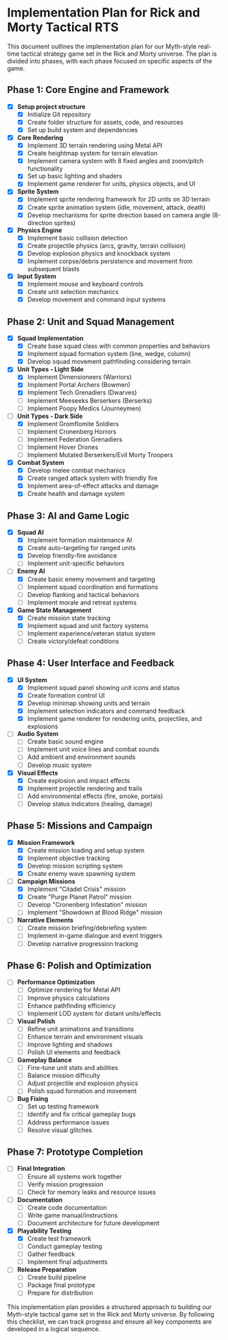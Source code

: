 # Implementation Plan for Rick and Morty Tactical RTS

This document outlines the implementation plan for our Myth-style real-time tactical strategy game set in the Rick and Morty universe. The plan is divided into phases, with each phase focused on specific aspects of the game.

## Phase 1: Core Engine and Framework

- [x] **Setup project structure**
  - [x] Initialize Git repository
  - [x] Create folder structure for assets, code, and resources
  - [x] Set up build system and dependencies

- [x] **Core Rendering**
  - [x] Implement 3D terrain rendering using Metal API
  - [x] Create heightmap system for terrain elevation
  - [x] Implement camera system with 8 fixed angles and zoom/pitch functionality
  - [x] Set up basic lighting and shaders
  - [x] Implement game renderer for units, physics objects, and UI

- [x] **Sprite System**
  - [x] Implement sprite rendering framework for 2D units on 3D terrain
  - [x] Create sprite animation system (idle, movement, attack, death)
  - [x] Develop mechanisms for sprite direction based on camera angle (8-direction sprites)

- [x] **Physics Engine**
  - [x] Implement basic collision detection
  - [x] Create projectile physics (arcs, gravity, terrain collision)
  - [x] Develop explosion physics and knockback system
  - [x] Implement corpse/debris persistence and movement from subsequent blasts

- [x] **Input System**
  - [x] Implement mouse and keyboard controls
  - [x] Create unit selection mechanics
  - [x] Develop movement and command input systems

## Phase 2: Unit and Squad Management

- [x] **Squad Implementation**
  - [x] Create base squad class with common properties and behaviors
  - [x] Implement squad formation system (line, wedge, column)
  - [x] Develop squad movement pathfinding considering terrain

- [x] **Unit Types - Light Side**
  - [x] Implement Dimensioneers (Warriors)
  - [x] Implement Portal Archers (Bowmen)
  - [x] Implement Tech Grenadiers (Dwarves)
  - [ ] Implement Meeseeks Berserkers (Berserks)
  - [ ] Implement Poopy Medics (Journeymen)

- [ ] **Unit Types - Dark Side**
  - [x] Implement Gromflomite Soldiers
  - [ ] Implement Cronenberg Horrors
  - [ ] Implement Federation Grenadiers
  - [ ] Implement Hover Drones
  - [ ] Implement Mutated Berserkers/Evil Morty Troopers

- [x] **Combat System**
  - [x] Develop melee combat mechanics
  - [x] Create ranged attack system with friendly fire
  - [x] Implement area-of-effect attacks and damage
  - [x] Create health and damage system

## Phase 3: AI and Game Logic

- [x] **Squad AI**
  - [x] Implement formation maintenance AI
  - [x] Create auto-targeting for ranged units
  - [x] Develop friendly-fire avoidance
  - [ ] Implement unit-specific behaviors

- [ ] **Enemy AI**
  - [x] Create basic enemy movement and targeting
  - [ ] Implement squad coordination and formations
  - [ ] Develop flanking and tactical behaviors
  - [ ] Implement morale and retreat systems

- [x] **Game State Management**
  - [x] Create mission state tracking
  - [x] Implement squad and unit factory systems
  - [ ] Implement experience/veteran status system
  - [ ] Create victory/defeat conditions

## Phase 4: User Interface and Feedback

- [x] **UI System**
  - [x] Implement squad panel showing unit icons and status
  - [x] Create formation control UI
  - [x] Develop minimap showing units and terrain
  - [x] Implement selection indicators and command feedback
  - [x] Implement game renderer for rendering units, projectiles, and explosions

- [ ] **Audio System**
  - [ ] Create basic sound engine
  - [ ] Implement unit voice lines and combat sounds
  - [ ] Add ambient and environment sounds
  - [ ] Develop music system

- [x] **Visual Effects**
  - [x] Create explosion and impact effects
  - [x] Implement projectile rendering and trails
  - [ ] Add environmental effects (fire, smoke, portals)
  - [ ] Develop status indicators (healing, damage)

## Phase 5: Missions and Campaign

- [x] **Mission Framework**
  - [x] Create mission loading and setup system
  - [x] Implement objective tracking
  - [x] Develop mission scripting system
  - [x] Create enemy wave spawning system

- [ ] **Campaign Missions**
  - [x] Implement "Citadel Crisis" mission
  - [x] Create "Purge Planet Patrol" mission
  - [ ] Develop "Cronenberg Infestation" mission
  - [ ] Implement "Showdown at Blood Ridge" mission

- [ ] **Narrative Elements**
  - [ ] Create mission briefing/debriefing system
  - [ ] Implement in-game dialogue and event triggers
  - [ ] Develop narrative progression tracking

## Phase 6: Polish and Optimization

- [ ] **Performance Optimization**
  - [ ] Optimize rendering for Metal API
  - [ ] Improve physics calculations
  - [ ] Enhance pathfinding efficiency
  - [ ] Implement LOD system for distant units/effects

- [ ] **Visual Polish**
  - [ ] Refine unit animations and transitions
  - [ ] Enhance terrain and environment visuals
  - [ ] Improve lighting and shadows
  - [ ] Polish UI elements and feedback

- [ ] **Gameplay Balance**
  - [ ] Fine-tune unit stats and abilities
  - [ ] Balance mission difficulty
  - [ ] Adjust projectile and explosion physics
  - [ ] Polish squad formation and movement

- [ ] **Bug Fixing**
  - [ ] Set up testing framework
  - [ ] Identify and fix critical gameplay bugs
  - [ ] Address performance issues
  - [ ] Resolve visual glitches

## Phase 7: Prototype Completion

- [ ] **Final Integration**
  - [ ] Ensure all systems work together
  - [ ] Verify mission progression
  - [ ] Check for memory leaks and resource issues

- [ ] **Documentation**
  - [ ] Create code documentation
  - [ ] Write game manual/instructions
  - [ ] Document architecture for future development

- [x] **Playability Testing**
  - [x] Create test framework
  - [ ] Conduct gameplay testing
  - [ ] Gather feedback
  - [ ] Implement final adjustments

- [ ] **Release Preparation**
  - [ ] Create build pipeline
  - [ ] Package final prototype
  - [ ] Prepare for distribution

This implementation plan provides a structured approach to building our Myth-style tactical game set in the Rick and Morty universe. By following this checklist, we can track progress and ensure all key components are developed in a logical sequence.
